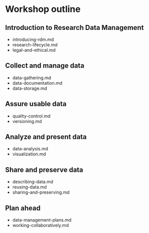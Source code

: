 # Workshop outline
## Introduction to Research Data Management
- introducing-rdm.md
- research-lifecycle.md
- legal-and-ethical.md

## Collect and manage data
- data-gathering.md
- data-documentation.md
- data-storage.md

## Assure usable data
- quality-control.md
- versioning.md

## Analyze and present data
- data-analysis.md
- visualization.md

## Share and preserve data
- describing-data.md
- reusing-data.md
- sharing-and-preserving.md

## Plan ahead
- data-management-plans.md
- working-collaboratively.md
